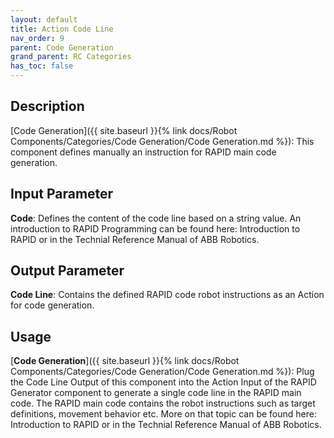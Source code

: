 ```yaml
---
layout: default
title: Action Code Line
nav_order: 9
parent: Code Generation
grand_parent: RC Categories
has_toc: false
---
```


## Description

[Code Generation]({{ site.baseurl }}{% link docs/Robot Components/Categories/Code Generation/Code Generation.md %}): This component defines manually an instruction for RAPID main code generation.

## Input Parameter

**Code**: Defines the content of the code line based on a string value. An introduction to RAPID Programming can be found here: Introduction to RAPID or in the Technial Reference Manual of ABB Robotics.

## Output Parameter

**Code Line**: Contains the defined RAPID code robot instructions as an Action for code generation.

## Usage

[**Code Generation**]({{ site.baseurl }}{% link docs/Robot Components/Categories/Code Generation/Code Generation.md %}): Plug the Code Line Output of this component into the Action Input of the RAPID Generator component to generate a single code line in the RAPID main code. The RAPID main code contains the robot instructions such as target definitions, movement behavior etc. More on that topic can be found here: Introduction to RAPID or in the Technial Reference Manual of ABB Robotics.